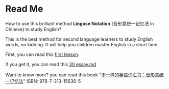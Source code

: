 # Read Me

How to use this brilliant method **Lingose Notation** (音形意统一记忆法 in Chinese) to study English?

This is the best method for second language learners to study English words, no kidding. It will help you children master English in a short time.

First, you can read this [first lesson](https://github.com/englishword/document/blob/master/first_lesson.md).

If you get it, you can read this [30 essay.md](https://github.com/englishword/document/blob/master/30_essay.md)

Want to know more? you can read this book "[不一样的英语词汇书：音形意统一记忆法](https://isbnsearch.org/isbn/9787313156365 "詹先觉. 不一样的英语词汇书：音形意统一记忆法[M]. 上海交通大学出版社，2016.")"  ISBN: 978-7-313-15636-5
